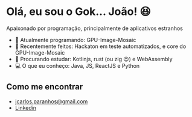 # Olá, eu sou o Gok... João! :laughing:

Apaixonado por programação, principalmente de aplicativos estranhos

* :muscle: Atualmente programando: GPU-Image-Mosaic
* :tada: Recentemente feitos: Hackaton em teste automatizados, e core do GPU-Image-Mosaic
* :blue_book: Procurando estudar: Kotlinjs, rust (ou zig :wink:) e WebAssembly
* :computer: O que eu conheço: Java, JS, ReactJS e Python

## Como me encontrar
* [jcarlos.paranhos@gmail.com](mailto:jcarlos.paranhos@gmail.com)
* [Linkedin](https://www.linkedin.com/in/jo%C3%A3o-carlos-a569a51b2)
